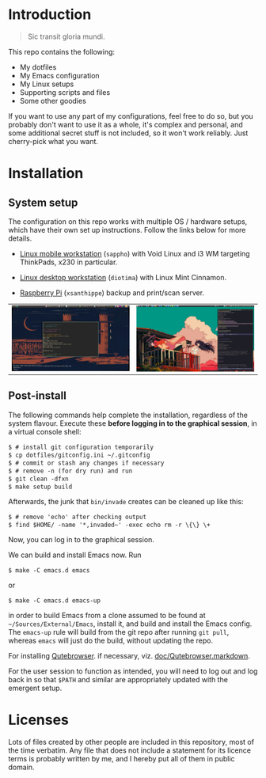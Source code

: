 Introduction
============

> Sic transit gloria mundi.

This repo contains the following:

- My dotfiles
- My Emacs configuration
- My Linux setups
- Supporting scripts and files
- Some other goodies

If you want to use any part of my configurations, feel free to do so,
but you probably don't want to use it as a whole, it's complex and
personal, and some additional secret stuff is not included, so it won't
work reliably. Just cherry-pick what you want.

Installation
============

System setup
------------

The configuration on this repo works with multiple OS / hardware
setups, which have their own set up instructions.  Follow the links
below for more details.

- [Linux mobile workstation](systems/sappho) (`sappho`) with Void
  Linux and i3 WM targeting ThinkPads, x230 in particular.

- [Linux desktop workstation](systems/diotima/) (`diotima`) with
  Linux Mint Cinnamon.

- [Raspberry Pi](systems/xsanthippe/) (`xsanthippe`) backup and print/scan
  server.

<table>
  <tr>
    <td>
      <img src="img/scr-sappho.png" alt="screenshot for sappho"/>
    </td>
    <td>
      <img src="img/scr-diotima.png" alt="screenshot for diotima"/>
    </td>
  </tr>
</table>

Post-install
------------

The following commands help complete the installation, regardless of the
system flavour.  Execute these **before logging in to the graphical
session**, in a virtual console shell:

    $ # install git configuration temporarily
    $ cp dotfiles/gitconfig.ini ~/.gitconfig
    $ # commit or stash any changes if necessary
    $ # remove -n (for dry run) and run
    $ git clean -dfxn
    $ make setup build

Afterwards, the junk that `bin/invade` creates can be cleaned up
like this:

    $ # remove 'echo' after checking output
    $ find $HOME/ -name '*,invaded~' -exec echo rm -r \{\} \+

Now, you can log in to the graphical session.

We can build and install Emacs now. Run

    $ make -C emacs.d emacs

or

    $ make -C emacs.d emacs-up

in order to build Emacs from a clone assumed to be found at
`~/Sources/External/Emacs`, install it, and build and install the
Emacs config. The `emacs-up` rule will build from the git repo after
running `git pull`, whereas `emacs` will just do the build, without
updating the repo.

For installing [Qutebrowser](https://qutebrowser.org/). if necessary,
viz. [doc/Qutebrowser.markdown](doc/Qutebrowser.markdown).

For the user session to function as intended, you will need to log out and
log back in so that `$PATH` and similar are appropriately updated with the
emergent setup.

Licenses
========

Lots of files created by other people are included in this repository,
most of the time verbatim. Any file that does not include a statement
for its licence terms is probably written by me, and I hereby put all of
them in public domain.
